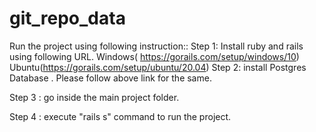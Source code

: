 # git_repo_data
Run the project using following instruction::
Step 1: Install ruby and rails using following URL.
        Windows( https://gorails.com/setup/windows/10)
        Ubuntu(https://gorails.com/setup/ubuntu/20.04)
Step 2: install Postgres Database . Please follow above link for the same.

Step 3 : go inside the main project folder.

Step 4 : execute "rails s" command to run the project.
